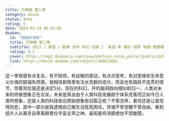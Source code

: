 ```yaml
---
title: 万神殿 第二季
category: movie
status: done
rating: 5
date: 2024-01-24 06:44:02
douban:
  id: "36067160"
  title: 万神殿 第二季
  subtitle: 2023 / 美国 / 剧情 动作 科幻 动画 /  朱诺·李 梅尔·祖耶 埃德·塔德姆 马利·杨 金在洪 / 凯蒂·张 保罗·达诺
  rating: 9.1
  cover: https://img2.doubanio.com/view/photo/m_ratio_poster/public/p2899610681.jpg
  link: https://movie.douban.com/subject/36067160/
---
```


这一季观感有点复杂，有不耐烦，有幼稚的感动，有点点思考，有对思维和生命意义价值的脱锚失控感。我相信剧情里有注水充数的成分，而且也有跳跃不连贯的情节，但看完后我还是决定5分。现在的科幻，开的脑洞趋向相似和归一，人类对未来的终极想象正在合龙。未来是真会由于人类科技发展趋于体系完善而正如今日人类所想象，还是人类的科技依旧原始想象依旧匮乏呢？不管怎样，看完还是让我觉得伤悲，其中一部分是我遗憾自己被生活死死困住，灵魂不曾觉醒不曾自由，看到纸片人从寡言自卑离群晋位宇宙主宰之神，虽知是鸡汤臆想也不禁酸楚。